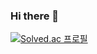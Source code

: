 ### Hi there 👋

[![Solved.ac
프로필](http://mazassumnida.wtf/api/v2/generate_badge?boj=sukam09)](https://solved.ac/sukam09)

